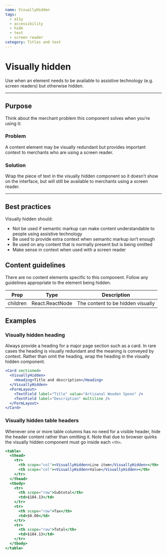 ```yaml
---
name: VisuallyHidden
tags:
  - a11y
  - accessibility
  - hide
  - text
  - screen reader
category: Titles and text
---
```


# Visually hidden

Use when an element needs to be available to assistive technology (e.g. screen readers) but otherwise hidden.

---

## Purpose

Think about the merchant problem this component solves when you’re using it:

### Problem

A content element may be visually redundant but provides important context to merchants who are using a screen reader.

### Solution

Wrap the piece of text in the visually hidden component so it doesn’t show on the interface, but will still be available to merchants using a screen reader.

---

## Best practices

Visually hidden should:

- Not be used if semantic markup can make content understandable to people using assistive technology
- Be used to provide extra context when semantic markup isn’t enough
- Be used on any content that is normally present but is being omitted
- Make sense in context when used with a screen reader

## Content guidelines

There are no content elements specific to this component. Follow any guidelines appropriate to the element being hidden.


| Prop | Type | Description |
| ---- | ---- | ----------- |
| children | React.ReactNode | The content to be hidden visually |


## Examples

### Visually hidden heading

Always provide a heading for a major page section such as a card. In rare cases the heading is visually redundant and the meaning is conveyed by context. Rather than omit the heading, wrap the heading in the visually hidden component.

```jsx
<Card sectioned>
  <VisuallyHidden>
    <Heading>Title and description</Heading>
  </VisuallyHidden>
  <FormLayout>
    <TextField label="Title" value="Artisanal Wooden Spoon" />
    <TextField label="Description" multiline />
  </FormLayout>
</Card>
```

### Visually hidden table headers

Whenever one or more table columns has no need for a visible header, hide the header content rather than omitting it. Note that due to browser quirks the visually hidden component must go inside each `<th>`.

```jsx
<table>
  <thead>
    <tr>
      <th scope="col"><VisuallyHidden>Line item</VisuallyHidden></th>
      <th scope="col"><VisuallyHidden>Value</VisuallyHidden></th>
    </tr>
  </thead>
  <tbody>
    <tr>
      <th scope="row">Subtotal</th>
      <td>$184.13</td>
    </tr>
    <tr>
      <th scope="row">Tax</th>
      <td>$0.00</td>
    </tr>
    <tr>
      <th scope="row">Total</th>
      <td>$184.13</td>
    </tr>
  </tbody>
</table>
```
